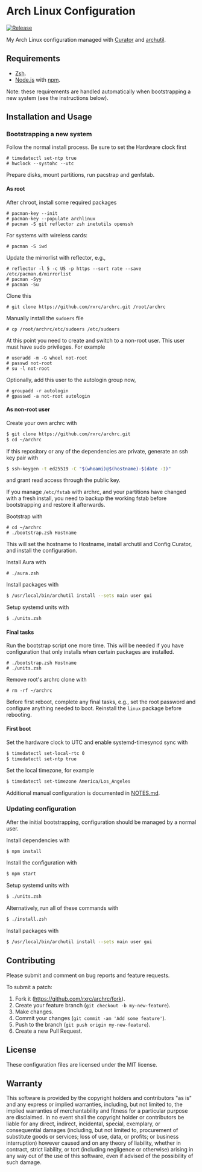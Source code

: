 # Arch Linux Configuration

[![Release](https://img.shields.io/github/release/rxrc/archrc.svg)](https://github.com/rxrc/archrc/releases)

My Arch Linux configuration managed with [Curator] and [archutil].

[archutil]: https://github.com/rxrc/archutil
[Curator]: https://github.com/rxrc/curator

## Requirements

* [Zsh].
* [Node.js] with [npm].

Note: these requirements are handled automatically
when bootstrapping a new system (see the instructions below).

[Node.js]: https://nodejs.org/
[npm]: https://www.npmjs.com/
[Zsh]: https://www.zsh.org/

## Installation and Usage

### Bootstrapping a new system

Follow the normal install process.
Be sure to set the Hardware clock first

```
# timedatectl set-ntp true
# hwclock --systohc --utc
```

Prepare disks, mount partitions, run pacstrap and genfstab.

#### As root

After chroot, install some required packages

```
# pacman-key --init
# pacman-key --populate archlinux
# pacman -S git reflector zsh inetutils openssh
```

For systems with wireless cards:

```
# pacman -S iwd
```

Update the mirrorlist with reflector, e.g.,

```
# reflector -l 5 -c US -p https --sort rate --save /etc/pacman.d/mirrorlist
# pacman -Syy
# pacman -Su
```

Clone this

```
# git clone https://github.com/rxrc/archrc.git /root/archrc
```

Manually install the `sudoers` file

```
# cp /root/archrc/etc/sudoers /etc/sudoers
```

At this point you need to create and switch to a non-root user.
This user must have sudo privileges.
For example

```
# useradd -m -G wheel not-root
# passwd not-root
# su -l not-root
```

Optionally, add this user to the autologin group now,

```
# groupadd -r autologin
# gpasswd -a not-root autologin
```

#### As non-root user

Create your own archrc with

```bash
$ git clone https://github.com/rxrc/archrc.git
$ cd ~/archrc
```

If this repository or any of the dependencies are private,
generate an ssh key pair with

```bash
$ ssh-keygen -t ed25519 -C "$(whoami)@$(hostname)-$(date -I)"
```

and grant read access through the public key.

If you manage `/etc/fstab` with archrc,
and your partitions have changed with a fresh install,
you need to backup the working fstab before bootstrapping
and restore it afterwards.

Bootstrap with

```
# cd ~/archrc
# ./bootstrap.zsh Hostname
```

This will set the hostname to Hostname,
install archutil and Config Curator,
and install the configuration.

Install Aura with

```
# ./aura.zsh
```

Install packages with

```bash
$ /usr/local/bin/archutil install --sets main user gui
```

Setup systemd units with

```bash
$ ./units.zsh
```

#### Final tasks

Run the bootstrap script one more time.
This will be needed if you have configuration
that only installs when certain packages are installed.

```
# ./bootstrap.zsh Hostname
# ./units.zsh
```

Remove root's archrc clone with

```
# rm -rf ~/archrc
```

Before first reboot, complete any final tasks, e.g.,
set the root password and configure anything needed to boot.
Reinstall the `linux` package before rebooting.

#### First boot

Set the hardware clock to UTC and enable systemd-timesyncd sync with

```bash
$ timedatectl set-local-rtc 0
$ timedatectl set-ntp true
```

Set the local timezone, for example

```bash
$ timedatectl set-timezone America/Los_Angeles
```

Additional manual configuration is documented in
[NOTES.md](./NOTES.md).

### Updating configuration

After the initial bootstrapping,
configuration should be managed by a normal user.

Install dependencies with

```bash
$ npm install
```

Install the configuration with

```bash
$ npm start
```

Setup systemd units with

```bash
$ ./units.zsh
```

Alternatively, run all of these commands with

```bash
$ ./install.zsh
```

Install packages with

```bash
$ /usr/local/bin/archutil install --sets main user gui
```

[rbenv]: https://github.com/sstephenson/rbenv
[RVM]: https://rvm.io/

## Contributing

Please submit and comment on bug reports and feature requests.

To submit a patch:

1. Fork it (https://github.com/rxrc/archrc/fork).
2. Create your feature branch (`git checkout -b my-new-feature`).
3. Make changes.
4. Commit your changes (`git commit -am 'Add some feature'`).
5. Push to the branch (`git push origin my-new-feature`).
6. Create a new Pull Request.

## License

These configuration files are licensed under the MIT license.

## Warranty

This software is provided by the copyright holders and contributors "as is" and
any express or implied warranties, including, but not limited to, the implied
warranties of merchantability and fitness for a particular purpose are
disclaimed. In no event shall the copyright holder or contributors be liable for
any direct, indirect, incidental, special, exemplary, or consequential damages
(including, but not limited to, procurement of substitute goods or services;
loss of use, data, or profits; or business interruption) however caused and on
any theory of liability, whether in contract, strict liability, or tort
(including negligence or otherwise) arising in any way out of the use of this
software, even if advised of the possibility of such damage.

